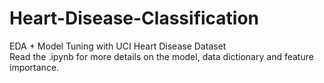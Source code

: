 # Heart-Disease-Classification
EDA + Model Tuning with UCI Heart Disease Dataset
<br> 
Read the .ipynb for more details on the model, data dictionary and feature importance.
